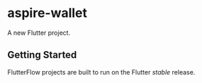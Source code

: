 # aspire-wallet

A new Flutter project.

## Getting Started

FlutterFlow projects are built to run on the Flutter _stable_ release.
